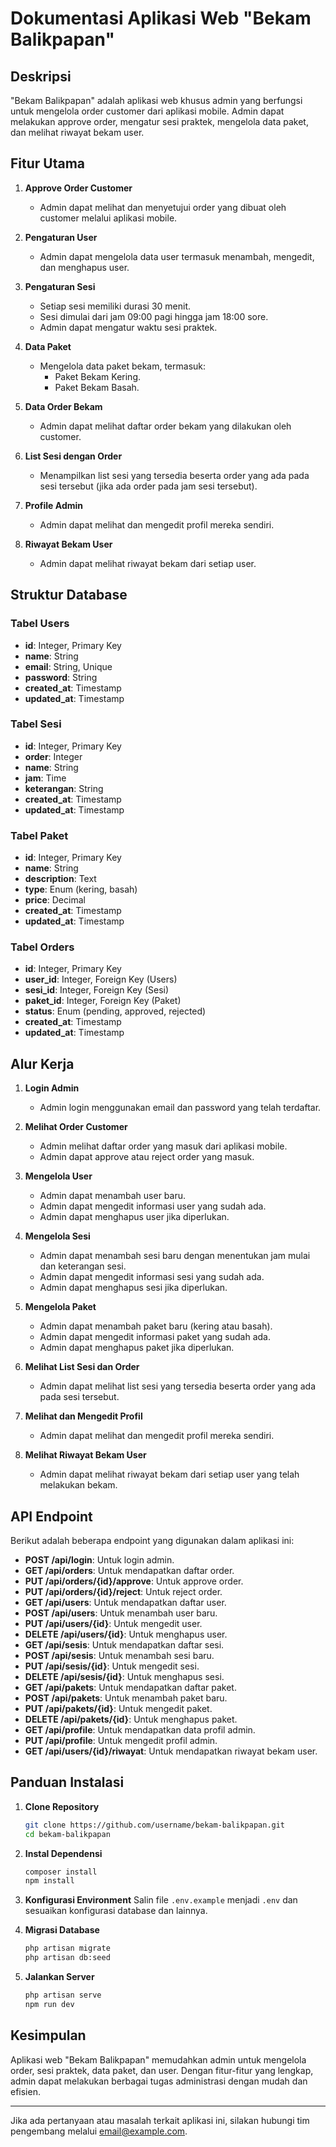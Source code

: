 # Dokumentasi Aplikasi Web "Bekam Balikpapan"

## Deskripsi

"Bekam Balikpapan" adalah aplikasi web khusus admin yang berfungsi untuk mengelola order customer dari aplikasi mobile. Admin dapat melakukan approve order, mengatur sesi praktek, mengelola data paket, dan melihat riwayat bekam user.

## Fitur Utama

1. **Approve Order Customer**

   - Admin dapat melihat dan menyetujui order yang dibuat oleh customer melalui aplikasi mobile.

2. **Pengaturan User**

   - Admin dapat mengelola data user termasuk menambah, mengedit, dan menghapus user.

3. **Pengaturan Sesi**

   - Setiap sesi memiliki durasi 30 menit.
   - Sesi dimulai dari jam 09:00 pagi hingga jam 18:00 sore.
   - Admin dapat mengatur waktu sesi praktek.

4. **Data Paket**

   - Mengelola data paket bekam, termasuk:
     - Paket Bekam Kering.
     - Paket Bekam Basah.

5. **Data Order Bekam**

   - Admin dapat melihat daftar order bekam yang dilakukan oleh customer.

6. **List Sesi dengan Order**

   - Menampilkan list sesi yang tersedia beserta order yang ada pada sesi tersebut (jika ada order pada jam sesi tersebut).

7. **Profile Admin**

   - Admin dapat melihat dan mengedit profil mereka sendiri.

8. **Riwayat Bekam User**
   - Admin dapat melihat riwayat bekam dari setiap user.

## Struktur Database

### Tabel Users

- **id**: Integer, Primary Key
- **name**: String
- **email**: String, Unique
- **password**: String
- **created_at**: Timestamp
- **updated_at**: Timestamp

### Tabel Sesi

- **id**: Integer, Primary Key
- **order**: Integer
- **name**: String
- **jam**: Time
- **keterangan**: String
- **created_at**: Timestamp
- **updated_at**: Timestamp

### Tabel Paket

- **id**: Integer, Primary Key
- **name**: String
- **description**: Text
- **type**: Enum (kering, basah)
- **price**: Decimal
- **created_at**: Timestamp
- **updated_at**: Timestamp

### Tabel Orders

- **id**: Integer, Primary Key
- **user_id**: Integer, Foreign Key (Users)
- **sesi_id**: Integer, Foreign Key (Sesi)
- **paket_id**: Integer, Foreign Key (Paket)
- **status**: Enum (pending, approved, rejected)
- **created_at**: Timestamp
- **updated_at**: Timestamp

## Alur Kerja

1. **Login Admin**

   - Admin login menggunakan email dan password yang telah terdaftar.

2. **Melihat Order Customer**

   - Admin melihat daftar order yang masuk dari aplikasi mobile.
   - Admin dapat approve atau reject order yang masuk.

3. **Mengelola User**

   - Admin dapat menambah user baru.
   - Admin dapat mengedit informasi user yang sudah ada.
   - Admin dapat menghapus user jika diperlukan.

4. **Mengelola Sesi**

   - Admin dapat menambah sesi baru dengan menentukan jam mulai dan keterangan sesi.
   - Admin dapat mengedit informasi sesi yang sudah ada.
   - Admin dapat menghapus sesi jika diperlukan.

5. **Mengelola Paket**

   - Admin dapat menambah paket baru (kering atau basah).
   - Admin dapat mengedit informasi paket yang sudah ada.
   - Admin dapat menghapus paket jika diperlukan.

6. **Melihat List Sesi dan Order**

   - Admin dapat melihat list sesi yang tersedia beserta order yang ada pada sesi tersebut.

7. **Melihat dan Mengedit Profil**

   - Admin dapat melihat dan mengedit profil mereka sendiri.

8. **Melihat Riwayat Bekam User**
   - Admin dapat melihat riwayat bekam dari setiap user yang telah melakukan bekam.

## API Endpoint

Berikut adalah beberapa endpoint yang digunakan dalam aplikasi ini:

- **POST /api/login**: Untuk login admin.
- **GET /api/orders**: Untuk mendapatkan daftar order.
- **PUT /api/orders/{id}/approve**: Untuk approve order.
- **PUT /api/orders/{id}/reject**: Untuk reject order.
- **GET /api/users**: Untuk mendapatkan daftar user.
- **POST /api/users**: Untuk menambah user baru.
- **PUT /api/users/{id}**: Untuk mengedit user.
- **DELETE /api/users/{id}**: Untuk menghapus user.
- **GET /api/sesis**: Untuk mendapatkan daftar sesi.
- **POST /api/sesis**: Untuk menambah sesi baru.
- **PUT /api/sesis/{id}**: Untuk mengedit sesi.
- **DELETE /api/sesis/{id}**: Untuk menghapus sesi.
- **GET /api/pakets**: Untuk mendapatkan daftar paket.
- **POST /api/pakets**: Untuk menambah paket baru.
- **PUT /api/pakets/{id}**: Untuk mengedit paket.
- **DELETE /api/pakets/{id}**: Untuk menghapus paket.
- **GET /api/profile**: Untuk mendapatkan data profil admin.
- **PUT /api/profile**: Untuk mengedit profil admin.
- **GET /api/users/{id}/riwayat**: Untuk mendapatkan riwayat bekam user.

## Panduan Instalasi

1. **Clone Repository**

   ```sh
   git clone https://github.com/username/bekam-balikpapan.git
   cd bekam-balikpapan
   ```

2. **Instal Dependensi**

   ```sh
   composer install
   npm install
   ```

3. **Konfigurasi Environment**
   Salin file `.env.example` menjadi `.env` dan sesuaikan konfigurasi database dan lainnya.

4. **Migrasi Database**

   ```sh
   php artisan migrate
   php artisan db:seed
   ```

5. **Jalankan Server**
   ```sh
   php artisan serve
   npm run dev
   ```

## Kesimpulan

Aplikasi web "Bekam Balikpapan" memudahkan admin untuk mengelola order, sesi praktek, data paket, dan user. Dengan fitur-fitur yang lengkap, admin dapat melakukan berbagai tugas administrasi dengan mudah dan efisien.

---

Jika ada pertanyaan atau masalah terkait aplikasi ini, silakan hubungi tim pengembang melalui [email@example.com](mailto:email@example.com).
